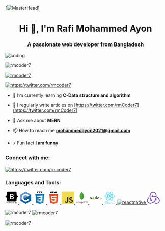 [![MasterHead](https://i.pinimg.com/originals/00/ea/e8/00eae811182527944e2b97162e7bc600.gif)]
<h1 align="center">Hi 👋, I'm Rafi Mohammed Ayon</h1>

<h3 align="center">A passionate web developer from Bangladesh</h3>

<img src="https://cdn.dribbble.com/users/1162077/screenshots/3848914/programmer.gif" alt="coding">

<p align="left"> <img src="https://komarev.com/ghpvc/?username=rmcoder7&label=Profile%20views&color=0e75b6&style=flat" alt="rmcoder7" /> </p>

<p align="left"> <a href="https://github.com/ryo-ma/github-profile-trophy"><img src="https://github-profile-trophy.vercel.app/?username=rmcoder7" alt="rmcoder7" /></a> </p>

<p align="left"> <a href="https://twitter.com/https://twitter.com/rmcoder7" target="blank"><img src="https://img.shields.io/twitter/follow/https://twitter.com/rmcoder7?logo=twitter&style=for-the-badge" alt="https://twitter.com/rmcoder7" /></a> </p>

- 🌱 I’m currently learning **C-Data structure and algorithm**

- 📝 I regularly write articles on [https://twitter.com/rmCoder7](https://twitter.com/rmCoder7)

- 💬 Ask me about **MERN**

- 📫 How to reach me **mohammedayon2021@gmail.com**

- ⚡ Fun fact **I am funny**

<h3 align="left">Connect with me:</h3>
<p align="left">
<a href="https://twitter.com/https://twitter.com/rmcoder7" target="blank"><img align="center" src="https://raw.githubusercontent.com/rahuldkjain/github-profile-readme-generator/master/src/images/icons/Social/twitter.svg" alt="https://twitter.com/rmcoder7" height="30" width="40" /></a>
</p>

<h3 align="left">Languages and Tools:</h3>
<p align="left"> <a href="https://getbootstrap.com" target="_blank" rel="noreferrer"> <img src="https://raw.githubusercontent.com/devicons/devicon/master/icons/bootstrap/bootstrap-plain-wordmark.svg" alt="bootstrap" width="40" height="40"/> </a> <a href="https://www.cprogramming.com/" target="_blank" rel="noreferrer"> <img src="https://raw.githubusercontent.com/devicons/devicon/master/icons/c/c-original.svg" alt="c" width="40" height="40"/> </a> <a href="https://www.w3schools.com/css/" target="_blank" rel="noreferrer"> <img src="https://raw.githubusercontent.com/devicons/devicon/master/icons/css3/css3-original-wordmark.svg" alt="css3" width="40" height="40"/> </a> <a href="https://www.w3.org/html/" target="_blank" rel="noreferrer"> <img src="https://raw.githubusercontent.com/devicons/devicon/master/icons/html5/html5-original-wordmark.svg" alt="html5" width="40" height="40"/> </a> <a href="https://developer.mozilla.org/en-US/docs/Web/JavaScript" target="_blank" rel="noreferrer"> <img src="https://raw.githubusercontent.com/devicons/devicon/master/icons/javascript/javascript-original.svg" alt="javascript" width="40" height="40"/> </a> <a href="https://www.mongodb.com/" target="_blank" rel="noreferrer"> <img src="https://raw.githubusercontent.com/devicons/devicon/master/icons/mongodb/mongodb-original-wordmark.svg" alt="mongodb" width="40" height="40"/> </a> <a href="https://nodejs.org" target="_blank" rel="noreferrer"> <img src="https://raw.githubusercontent.com/devicons/devicon/master/icons/nodejs/nodejs-original-wordmark.svg" alt="nodejs" width="40" height="40"/> </a> <a href="https://reactjs.org/" target="_blank" rel="noreferrer"> <img src="https://raw.githubusercontent.com/devicons/devicon/master/icons/react/react-original-wordmark.svg" alt="react" width="40" height="40"/> </a> <a href="https://reactnative.dev/" target="_blank" rel="noreferrer"> <img src="https://reactnative.dev/img/header_logo.svg" alt="reactnative" width="40" height="40"/> </a> <a href="https://redux.js.org" target="_blank" rel="noreferrer"> <img src="https://raw.githubusercontent.com/devicons/devicon/master/icons/redux/redux-original.svg" alt="redux" width="40" height="40"/> </a> </p>

<p><img align="left" src="https://github-readme-stats.vercel.app/api/top-langs?username=rmcoder7&show_icons=true&locale=en&layout=compact" alt="rmcoder7" /></p>

<p>&nbsp;<img align="center" src="https://github-readme-stats.vercel.app/api?username=rmcoder7&show_icons=true&locale=en" alt="rmcoder7" /></p>

<p><img align="center" src="https://github-readme-streak-stats.herokuapp.com/?user=rmcoder7&" alt="rmcoder7" /></p>
